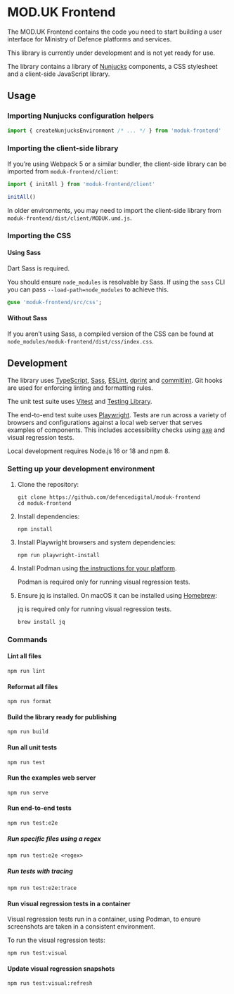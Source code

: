 # MOD.UK Frontend

The MOD.UK Frontend contains the code you need to start building a user
interface for Ministry of Defence platforms and services.

This library is currently under development and is not yet ready for use.

The library contains a library of [Nunjucks](https://www.typescriptlang.org)
components, a CSS stylesheet and a client-side JavaScript library.

## Usage

### Importing Nunjucks configuration helpers

```typescript
import { createNunjucksEnvironment /* ... */ } from 'moduk-frontend'
```

### Importing the client-side library

If you’re using Webpack 5 or a similar bundler, the client-side library can be
imported from `moduk-frontend/client`:

```javascript
import { initAll } from 'moduk-frontend/client'

initAll()
```

In older environments, you may need to import the client-side library from
`moduk-frontend/dist/client/MODUK.umd.js`.

### Importing the CSS

#### Using Sass

Dart Sass is required.

You should ensure `node_modules` is resolvable by Sass. If using the `sass` CLI
you can pass `--load-path=node_modules` to achieve this.

```sass
@use 'moduk-frontend/src/css';
```

#### Without Sass

If you aren’t using Sass, a compiled version of the CSS can be found at
`node_modules/moduk-frontend/dist/css/index.css`.

## Development

The library uses [TypeScript](https://www.typescriptlang.org),
[Sass](https://sass-lang.com), [ESLint](https://eslint.org),
[dprint](https://dprint.dev) and [commitlint](https://commitlint.js.org). Git
hooks are used for enforcing linting and formatting rules.

The unit test suite uses [Vitest](https://vitest.dev) and
[Testing Library](https://testing-library.com).

The end-to-end test suite uses [Playwright](https://playwright.dev/). Tests are
run across a variety of browsers and configurations against a local web server
that serves examples of components. This includes accessibility checks using
[axe](https://www.deque.com/axe/) and visual regression tests.

Local development requires Node.js 16 or 18 and npm 8.

### Setting up your development environment

1. Clone the repository:

   ```shell
   git clone https://github.com/defencedigital/moduk-frontend
   cd moduk-frontend
   ```

2. Install dependencies:

   ```shell
   npm install
   ```

3. Install Playwright browsers and system dependencies:

   ```shell
   npm run playwright-install
   ```

4. Install Podman using
   [the instructions for your platform](https://podman.io/getting-started/installation).

   Podman is required only for running visual regression tests.

5. Ensure jq is installed. On macOS it can be installed using
   [Homebrew](https://brew.sh/):

   jq is required only for running visual regression tests.

   ```shell
   brew install jq
   ```

### Commands

#### Lint all files

```shell
npm run lint
```

#### Reformat all files

```shell
npm run format
```

#### Build the library ready for publishing

```shell
npm run build
```

#### Run all unit tests

```shell
npm run test
```

#### Run the examples web server

```shell
npm run serve
```

#### Run end-to-end tests

```shell
npm run test:e2e
```

##### Run specific files using a regex

```shell
npm run test:e2e <regex>
```

##### Run tests with tracing

```shell
npm run test:e2e:trace
```

#### Run visual regression tests in a container

Visual regression tests run in a container, using Podman, to ensure screenshots
are taken in a consistent environment.

To run the visual regression tests:

```shell
npm run test:visual
```

#### Update visual regression snapshots

```shell
npm run test:visual:refresh
```
